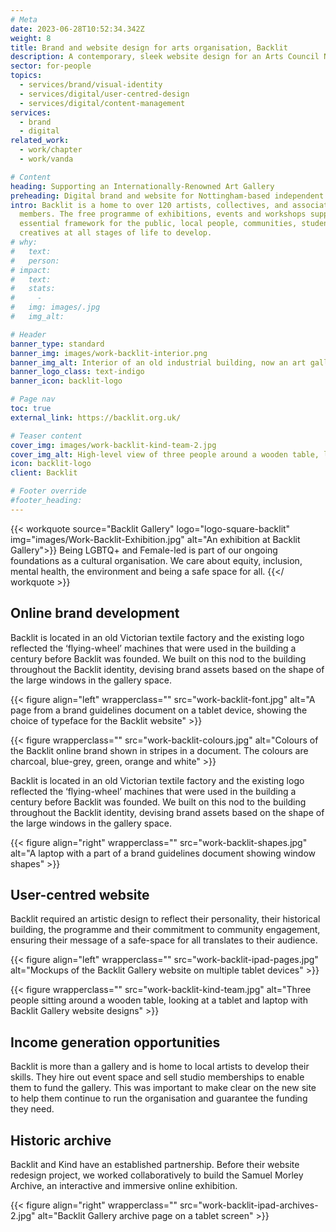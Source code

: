 ```yaml
---
# Meta
date: 2023-06-28T10:52:34.342Z
weight: 8
title: Brand and website design for arts organisation, Backlit
description: A contemporary, sleek website design for an Arts Council NPO
sector: for-people
topics:
  - services/brand/visual-identity
  - services/digital/user-centred-design
  - services/digital/content-management
services:
  - brand
  - digital
related_work:
  - work/chapter
  - work/vanda

# Content
heading: Supporting an Internationally-Renowned Art Gallery
preheading: Digital brand and website for Nottingham-based independent art centre.
intro: Backlit is a home to over 120 artists, collectives, and associate
  members. The free programme of exhibitions, events and workshops supports an
  essential framework for the public, local people, communities, students and
  creatives at all stages of life to develop.
# why:
#   text: 
#   person: 
# impact:
#   text: 
#   stats:
#     - 
#   img: images/.jpg
#   img_alt: 

# Header
banner_type: standard
banner_img: images/work-backlit-interior.png
banner_img_alt: Interior of an old industrial building, now an art gallery
banner_logo_class: text-indigo
banner_icon: backlit-logo

# Page nav
toc: true
external_link: https://backlit.org.uk/

# Teaser content
cover_img: images/work-backlit-kind-team-2.jpg
cover_img_alt: High-level view of three people around a wooden table, looking at digital designs of Backlit Gallery website on a laptop and a tablet
icon: backlit-logo
client: Backlit

# Footer override
#footer_heading:
---
```


{{< workquote source="Backlit Gallery" logo="logo-square-backlit" img="images/Work-Backlit-Exhibition.jpg" alt="An exhibition at Backlit Gallery">}}
Being LGBTQ+ and Female-led is part of our ongoing foundations as a cultural organisation. We care about equity, inclusion, mental health, the environment and being a safe space for all.
{{</ workquote >}}


<!-- Text left -->
<div class="w-full grid grid-cols-12 gap-x-2.5 gap-y-6 lg:gap-6 xl:gap-8">
  <div class="prose col-span-full lg:col-span-8">

  ## Online brand development

  Backlit is located in an old Victorian textile factory and the existing logo reflected the ‘flying-wheel’ machines that were used in the building a century before Backlit was founded. We built on this nod to the building throughout the Backlit identity, devising brand assets based on the shape of the large windows in the gallery space.

  </div>
</div>

{{< figure align="left" wrapperclass="" src="work-backlit-font.jpg" alt="A page from a brand guidelines document on a tablet device, showing the choice of typeface for the Backlit website" >}}

{{< figure wrapperclass="" src="work-backlit-colours.jpg" alt="Colours of the Backlit online brand shown in stripes in a document. The colours are charcoal, blue-grey, green, orange and white" >}}



<!-- Text right -->
<div class="w-full grid grid-cols-12 gap-x-2.5 gap-y-6 lg:gap-6 xl:gap-8">
  <div class="prose col-span-full lg:col-span-8 lg:col-start-5">

  Backlit is located in an old Victorian textile factory and the existing logo reflected the ‘flying-wheel’ machines that were used in the building a century before Backlit was founded. We built on this nod to the building throughout the Backlit identity, devising brand assets based on the shape of the large windows in the gallery space.

  </div>
</div>

{{< figure align="right" wrapperclass="" src="work-backlit-shapes.jpg" alt="A laptop with a part of a brand guidelines document showing window shapes" >}}


<!-- Text left -->
<div class="w-full grid grid-cols-12 gap-x-2.5 gap-y-6 lg:gap-6 xl:gap-8">
  <div class="prose col-span-full lg:col-span-8">

  ## User-centred website

  Backlit required an artistic design to reflect their personality, their historical building, the programme and their commitment to community engagement, ensuring their message of a safe-space for all translates to their audience.

  </div>
</div>

{{< figure align="left" wrapperclass="" src="work-backlit-ipad-pages.jpg" alt="Mockups of the Backlit Gallery website on multiple tablet devices" >}}

{{< figure wrapperclass="" src="work-backlit-kind-team.jpg" alt="Three people sitting around a wooden table, looking at a tablet and laptop with Backlit Gallery website designs" >}}


<!-- Text right -->
<div class="w-full grid grid-cols-12 gap-x-2.5 gap-y-6 lg:gap-6 xl:gap-8">
  <div class="prose col-span-full lg:col-span-8 lg:col-start-5">

  ## Income generation opportunities

  Backlit is more than a gallery and is home to local artists to develop their skills. They hire out event space and sell studio memberships to enable them to fund the gallery. This was important to make clear on the new site to help them continue to run the organisation and guarantee the funding they need.

  ## Historic archive

  Backlit and Kind have an established partnership. Before their website redesign project, we worked collaboratively to build the Samuel Morley Archive, an interactive and immersive online exhibition.

  </div>
</div>

{{< figure align="right" wrapperclass="" src="work-backlit-ipad-archives-2.jpg" alt="Backlit Gallery archive page on a tablet screen" >}}